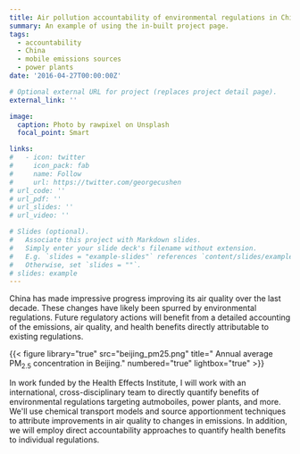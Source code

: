 ```yaml
---
title: Air pollution accountability of environmental regulations in China
summary: An example of using the in-built project page.
tags:
  - accountability
  - China
  - mobile emissions sources
  - power plants
date: '2016-04-27T00:00:00Z'

# Optional external URL for project (replaces project detail page).
external_link: ''

image:
  caption: Photo by rawpixel on Unsplash
  focal_point: Smart

links:
#   - icon: twitter
#     icon_pack: fab
#     name: Follow
#     url: https://twitter.com/georgecushen
# url_code: ''
# url_pdf: ''
# url_slides: ''
# url_video: ''

# Slides (optional).
#   Associate this project with Markdown slides.
#   Simply enter your slide deck's filename without extension.
#   E.g. `slides = "example-slides"` references `content/slides/example-slides.md`.
#   Otherwise, set `slides = ""`.
# slides: example
---
```


China has made impressive progress improving its air quality over the last decade. These changes have likely been spurred by environmental regulations. Future regulatory actions will benefit from a detailed accounting of the emissions, air quality, and health benefits directly attributable to existing regulations. 

{{< figure library="true" src="beijing_pm25.png" title=" Annual average PM<sub>2.5</sub> concentration in Beijing." numbered="true" lightbox="true" >}}

In work funded by the Health Effects Institute, I will work with an international, cross-disciplinary team to directly quantify benefits of environmental regulations targeting autmoboiles, power plants, and more. We'll use chemical transport models and source apportionment techniques to attribute improvements in air quality to changes in emissions. In addition, we will employ direct accountability approaches to quantify health benefits to individual regulations.

